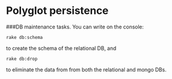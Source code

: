 Polyglot persistence
====================

###DB maintenance tasks.
You can write on the console:

```
rake db:schema
```

to create the schema of the relational DB, and

```
rake db:drop
```

to eliminate the data from from both the relational and mongo DBs.